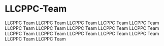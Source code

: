 # LLCPPC-Team
LLCPPC Team
LLCPPC Team
LLCPPC Team
LLCPPC Team
LLCPPC Team
LLCPPC Team
LLCPPC Team
LLCPPC Team
LLCPPC Team
LLCPPC Team
LLCPPC Team
LLCPPC Team
LLCPPC Team
LLCPPC Team
LLCPPC Team
LLCPPC Team
LLCPPC Team
